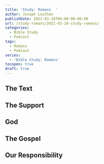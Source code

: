 ```yaml
---
title: 'Study: Romans  '
author: Joseph Louthan
publishDate: 2021-03-28T06:00:00-06:00
url: /study-romans/2021-03-28-study-romans/
categories:
  - Bible Study
  - Podcast
tags:
  - Romans
  - Podcast
series:
  - 'Bible Study: Romans'
tocopen: true
draft: true
---
```

## The Text



## The Support



## God



## The Gospel



## Our Responsibility



